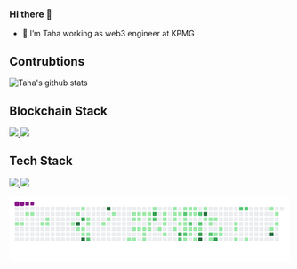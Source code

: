 ### Hi there 👋
- 🌱 I’m Taha working as web3 engineer at KPMG
<!--
**dhaileytaha/dhaileytaha** is a ✨ _special_ ✨ repository because its `README.md` (this file) appears on your GitHub profile.

Here are some ideas to get you started:
-->

## Contrubtions

![Taha's github stats](https://github-readme-stats.vercel.app/api?username=dhaileytaha&hide=issues&show_icons=true)

## Blockchain Stack
<p float="left">
  <a href="https://bitcoin.org/bitcoin.pdf" target="_blank" >
    <img src="https://upload.wikimedia.org/wikipedia/commons/thumb/4/46/Bitcoin.svg/1200px-Bitcoin.svg.png" height="80" />
  </a>
  <a href="https://ethereum.org/en/" target="_blank" >
    <img src="https://cryptologos.cc/logos/ethereum-eth-logo.png" height="70" /> 
  </a>
 </p>


## Tech Stack

<!--
- 🔭 I’m currently working on 
-->
<p float="left">
  <a href="https://www.w3.org/wiki/The_web_standards_model_-_HTML_CSS_and_JavaScript" target="_blank" >
    <img src="https://raw.githubusercontent.com/itsksaurabh/itsksaurabh/master/assets/html-css-js.png" height="80" />
  </a>
<a href="https://golang.org/" target="_blank" >
    <img src="https://miro.medium.com/max/2000/1*30aoNxlSnaYrLhBT0O1lzw.png"  height="80" />
  </a>
 </p>

![snake gif](https://github.com/dhaileytaha/dhaileytaha/blob/output/github-contribution-grid-snake.gif)
  
<!--
- 🌱 I’m currently learning ...
- 👯 I’m looking to collaborate on ...
- 🤔 I’m looking for help with ...
- 💬 Ask me about ...
- 📫 How to reach me: ...
- 😄 Pronouns: ...
- ⚡ Fun fact: ...
-->
